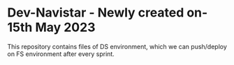 # Dev-Navistar - Newly created on-15th May 2023
This repository contains files of DS environment, which we can push/deploy on FS environment after every sprint.
